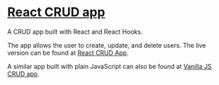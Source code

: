 # [React CRUD app](https://devlana.github.io/react-crud-app)

A CRUD app built with React and React Hooks.

The app allows the user to create, update, and delete users. The live version can be found at [React CRUD App](https://devlana.github.io/react-crud-app).

A similar app built with plain JavaScript can also be found at [Vanilla JS CRUD app](https://devlana.github.io/playground/vanilla-js-crud-app).
